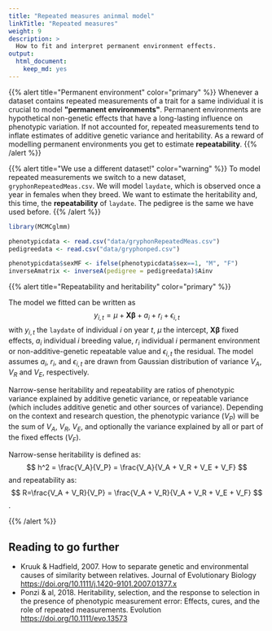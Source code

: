 ```yaml
---
title: "Repeated measures aninmal model"
linkTitle: "Repeated measures"
weight: 9
description: >
  How to fit and interpret permanent environment effects.
output: 
  html_document: 
    keep_md: yes
---
```





{{% alert title="Permanent environment" color="primary" %}}
Whenever a dataset contains repeated measurements of a trait for a same individual it is crucial to model **"permanent environments"**. Permanent environments are hypothetical non-genetic effects that have a long-lasting influence on phenotypic variation. If not accounted for, repeated measurements tend to inflate estimates of additive genetic variance and heritability. As a reward of modelling permanent environments you get to estimate **repeatability**.
{{% /alert %}}

{{% alert title="We use a different dataset!" color="warning" %}}
To model repeated measurements we switch to a new dataset, `gryphonRepeatedMeas.csv`. We will model `laydate`, which is observed once a year in females when they breed. We want to estimate the heritability and, this time, the **repeatability** of `laydate`. The pedigree is the same we have used before. 
{{% /alert %}}



``` r
library(MCMCglmm)
```





``` r
phenotypicdata <- read.csv("data/gryphonRepeatedMeas.csv")
pedigreedata <- read.csv("data/gryphonped.csv")
```


``` r
phenotypicdata$sexMF <- ifelse(phenotypicdata$sex==1, "M", "F")
inverseAmatrix <- inverseA(pedigree = pedigreedata)$Ainv
```






{{% alert title="Repeatability and heritability" color="primary" %}}

The model we fitted can be written as
$$
y_{i,t} = \mu + \boldsymbol{X\beta} + a_i + r_i + \epsilon_{i,t}
$$
with $y_{i,t}$ the `laydate` of individual $i$ on year $t$, $\mu$ the intercept, $\boldsymbol{X\beta}$ fixed effects, $a_i$ individual $i$ breeding value, $r_i$ individual $i$ permanent environment or non-additive-genetic repeatable value and $\epsilon_{i,t}$ the residual. 
The model assumes $a_i$, $r_i$, and $\epsilon_{i,t}$ are drawn from Gaussian distribution of variance $V_A$, $V_R$ and $V_E$, respectively. 

Narrow-sense heritability and repeatability are ratios of phenotypic variance explained by additive genetic variance, or repeatable variance (which includes additive genetic and other sources of variance). Depending on the context and research question, the phenotypic variance ($V_P$) will be the sum of $V_A$, $V_R$, $V_E$, and optionally the variance explained by all or part of the fixed effects ($V_F$).

Narrow-sense heritability is defined as:
$$ h^2 = \frac{V_A}{V_P} = \frac{V_A}{V_A + V_R + V_E + V_F} $$ 
and repeatability as:
$$ R=\frac{V_A + V_R}{V_P} =  \frac{V_A + V_R}{V_A + V_R + V_E + V_F} $$. 


{{% /alert %}}


## Reading to go further

- Kruuk & Hadfield, 2007. How to separate genetic and environmental causes of similarity between relatives. Journal of Evolutionary Biology https://doi.org/10.1111/j.1420-9101.2007.01377.x
- Ponzi & al, 2018. Heritability, selection, and the response to selection in the presence of phenotypic measurement error: Effects, cures, and the role of repeated measurements. Evolution https://doi.org/10.1111/evo.13573


